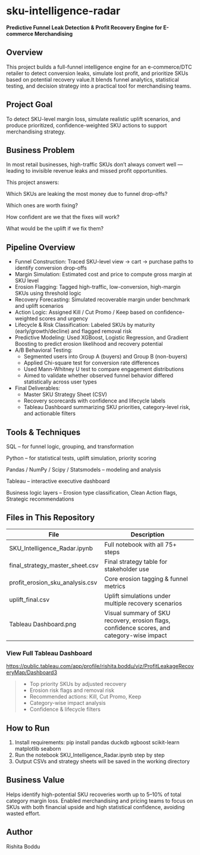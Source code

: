 # sku-intelligence-radar
**Predictive Funnel Leak Detection & Profit Recovery Engine for E-commerce Merchandising**

## Overview

This project builds a full-funnel intelligence engine for an e-commerce/DTC retailer to detect conversion leaks, simulate lost profit, and prioritize SKUs based on potential recovery value.It blends funnel analytics, statistical testing, and decision strategy into a practical tool for merchandising teams.

## Project Goal  
To detect SKU-level margin loss, simulate realistic uplift scenarios, and produce prioritized, confidence-weighted SKU actions to support merchandising strategy.

## Business Problem
In most retail businesses, high-traffic SKUs don’t always convert well — leading to invisible revenue leaks and missed profit opportunities.

This project answers:

Which SKUs are leaking the most money due to funnel drop-offs?

Which ones are worth fixing?

How confident are we that the fixes will work?

What would be the uplift if we fix them?

## Pipeline Overview

- Funnel Construction: Traced SKU-level view → cart → purchase paths to identify conversion drop-offs
- Margin Simulation: Estimated cost and price to compute gross margin at SKU level
- Erosion Flagging: Tagged high-traffic, low-conversion, high-margin SKUs using threshold logic
- Recovery Forecasting: Simulated recoverable margin under benchmark and uplift scenarios
- Action Logic: Assigned Kill / Cut Promo / Keep based on confidence-weighted scores and urgency
- Lifecycle & Risk Classification: Labeled SKUs by maturity (early/growth/decline) and flagged removal risk
- Predictive Modeling: Used XGBoost, Logistic Regression, and Gradient Boosting to predict erosion likelihood and recovery potential
- A/B Behavioral Testing:  
  - Segmented users into Group A (buyers) and Group B (non-buyers)  
  - Applied Chi-square test for conversion rate differences  
  - Used Mann-Whitney U test to compare engagement distributions  
  - Aimed to validate whether observed funnel behavior differed statistically across user types  
- Final Deliverables:
  - Master SKU Strategy Sheet (CSV)
  - Recovery scorecards with confidence and lifecycle labels
  - Tableau Dashboard summarizing SKU priorities, category-level risk, and actionable filters

## Tools & Techniques
SQL – for funnel logic, grouping, and transformation

Python – for statistical tests, uplift simulation, priority scoring

Pandas / NumPy / Scipy / Statsmodels – modeling and analysis

Tableau – interactive executive dashboard

Business logic layers – Erosion type classification, Clean Action flags, Strategic recommendations

## Files in This Repository

| File | Description |
|------|-------------|
| SKU_Intelligence_Radar.ipynb | Full notebook with all 75+ steps |
| final_strategy_master_sheet.csv | Final strategy table for stakeholder use |
| profit_erosion_sku_analysis.csv | Core erosion tagging & funnel metrics |
| uplift_final.csv | Uplift simulations under multiple recovery scenarios |
| Tableau Dashboard.png | Visual summary of SKU recovery, erosion flags, confidence scores, and category-wise impact|

### View Full Tableau Dashboard
https://public.tableau.com/app/profile/rishita.boddu/viz/ProfitLeakageRecoveryMap/Dashboard3
> - Top priority SKUs by adjusted recovery
> - Erosion risk flags and removal risk
> - Recommended actions: Kill, Cut Promo, Keep
> - Category-wise impact analysis
> - Confidence & lifecycle filters

## How to Run

1. Install requirements: pip install pandas duckdb xgboost scikit-learn matplotlib seaborn
2. Run the notebook SKU_Intelligence_Radar.ipynb step by step
3. Output CSVs and strategy sheets will be saved in the working directory

## Business Value

Helps identify high-potential SKU recoveries worth up to 5–10% of total category margin loss.
Enabled merchandising and pricing teams to focus on SKUs with both financial upside and high statistical confidence, avoiding wasted effort.

## Author

Rishita Boddu
